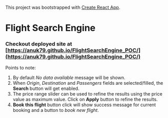 This project was bootstrapped with [Create React App](https://github.com/facebook/create-react-app).

# Flight Search Engine

### Checkout deployed site at [https://anuk79.github.io/FlightSearchEngine_POC/](https://anuk79.github.io/FlightSearchEngine_POC/)

Points to note:
1. By default *No data available* message will be shown.
2. When *Origin*, *Destination* and *Passengers* fields are selected/filled, the **Search** button will get enabled.
3. The price range slider can be used to refine the results using the price value as maximum value. Click on **Apply** button to refine the results.
4. **Book this flight** button click will show success message for current booking and a button to *book new flight*.
